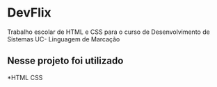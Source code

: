 # DevFlix
Trabalho escolar de HTML e CSS para o curso de Desenvolvimento de Sistemas UC- Linguagem de Marcação
## Nesse projeto foi utilizado
*HTML
CSS
